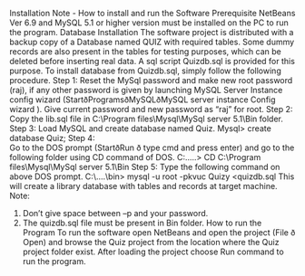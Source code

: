 Installation Note - How to install and run the Software 
Prerequisite
NetBeans Ver 6.9 and MySQL 5.1 or higher version must be installed on the PC to run the program. 
Database Installation
The software project is distributed with a backup copy of a Database named QUIZ with required tables. Some dummy records are also present in the tables for testing purposes, which can be deleted before inserting real data. A sql script Quizdb.sql is provided for this purpose.
To install database from Quizdb.sql, simply follow the following procedure.
Step 1:
Reset the MySql password and make new root password (raj), if any other password is given by launching MySQL Server Instance config wizard (StartðProgramsðMySQLðMySQL server instance Config wizard ).
Give current password and new password as “raj” for root.
Step 2:  
Copy the lib.sql file in C:\Program files\Mysql\MySql server 5.1\Bin folder.
Step 3:
Load MySQL and create database named Quiz.
Mysql> create database Quiz;
Step 4:  
Go to the DOS prompt (StartðRun ð type cmd and press enter) and go to the following folder using CD command of DOS.
C:\.....> CD C:\Program files\Mysql\MySql server 5.1\Bin
Step 5: 
Type the following command on above DOS prompt.
C:\….\bin> mysql -u root -pkvuc Quizy  <quizdb.sql
This will create a library database with tables and records at target machine.
Note:
1. Don’t give space between –p and your password.
2. The quizdb.sql  file must be present in Bin folder.
How to run the Program 
To run the software open NetBeans and open the project (File ð Open) and browse the Quiz project from the location where the Quiz project folder exist. After loading the project choose Run command to run the program.
